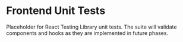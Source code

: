 # Frontend Unit Tests

Placeholder for React Testing Library unit tests. The suite will validate components and hooks as
they are implemented in future phases.
